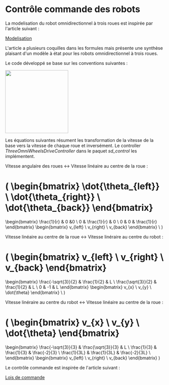 # Contrôle commande des robots

La modelisation du robot omnidirectionnel à trois roues est inspirée par l'article suivant :

[Modelisation](https://github.com/julienbayle/stardust/raw/master/docs/pdf/omnidirectionnal_model.pdf)

L'article a plusieurs coquilles dans les formules mais présente une synthèse plaisant d'un modèle à état pour les robots omnidirectionnel à trois roues.

Le code développé se base sur les conventions suivantes :

<img src="https://github.com/julienbayle/stardust/raw/master/docs/images/omnibase.png" width="200" />

Les équations suivantes résument les transformation de la vitesse de la base vers la vitesse de chaque roue et inversément. Le controller *ThreeOmniWheelsDriveController* dans le paquet *sd_control* les implémentent.

Vitesse angulaire des roues <-> Vitesse linéaire au centre de la roue :

\(
\begin{bmatrix}
\dot{\theta_{left}} \\ 
\dot{\theta_{right}} \\ 
\dot{\theta_{back}}
\end{bmatrix}
= 
\begin{bmatrix}
\frac{1}{r} & 0 &0 \\ 
0 & \frac{1}{r} & 0 \\ 
0 & 0 & \frac{1}{r}
\end{bmatrix}
\begin{bmatrix}
v_{left} \\ 
v_{right} \\ 
v_{back} 
\end{bmatrix} \\
\)

Vitesse linéaire au centre de la roue <-> Vitesse linéraire au centre du robot :

\(
\begin{bmatrix}
v_{left} \\ 
v_{right} \\ 
v_{back} 
\end{bmatrix}
=
\begin{bmatrix}
\frac{-\sqrt{3}}{2} & \frac{1}{2} & L \\ 
\frac{\sqrt{3}}{2} & \frac{1}{2} & L \\ 
0 & -1 & L
\end{bmatrix}
\begin{bmatrix}
v_{x} \\ 
v_{y} \\ 
\dot{\theta}
\end{bmatrix} \\ 
\)

Vitesse linéraire au centre du robot <-> Vitesse linéaire au centre de la roue :

\(
\begin{bmatrix}
v_{x} \\ 
v_{y} \\ 
\dot{\theta}
\end{bmatrix}
=
\begin{bmatrix}
\frac{-\sqrt{3}}{3} & \frac{\sqrt{3}}{3}  & L \\ 
\frac{1}{3} & \frac{1}{3} & \frac{-2}{3} \\ 
\frac{1}{3L} & \frac{1}{3L} & \frac{-2}{3L} \\ 
\end{bmatrix}
\begin{bmatrix}
v_{left} \\ 
v_{right} \\ 
v_{back} 
\end{bmatrix}
\)


Le contrôle commande est inspirée de l'article suivant :

[Lois de commande](https://github.com/julienbayle/stardust/raw/master/docs/pdf/omnidirectionnal_control.pdf)